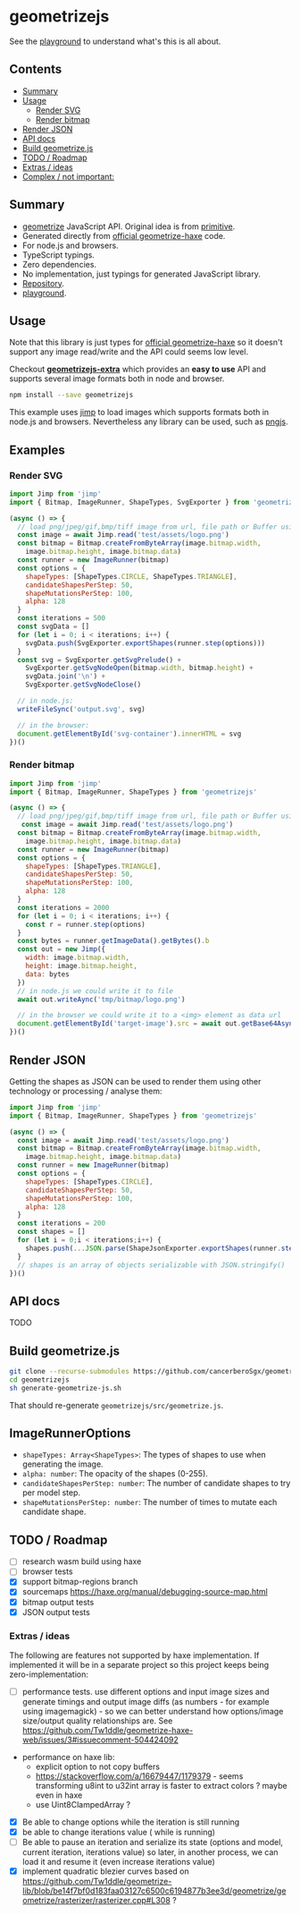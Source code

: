 # geometrizejs

See the [playground](https://cancerberosgx.github.io/demos/geometrizejs-playground/) to understand what's this is all about.

## Contents

<!-- toc -->

- [Summary](#summary)
- [Usage](#usage)
  * [Render SVG](#render-svg)
  * [Render bitmap](#render-bitmap)
- [Render JSON](#render-json)
- [API docs](#api-docs)
- [Build geometrize.js](#build-geometrizejs)
- [TODO / Roadmap](#todo--roadmap)
- [Extras / ideas](#extras--ideas)
- [Complex / not important:](#complex--not-important)

<!-- tocstop -->

## Summary

 * [geometrize](https://www.geometrize.co.uk/) JavaScript API. Original idea is from [primitive](https://github.com/fogleman/primitive).
 * Generated directly from [official geometrize-haxe](https://github.com/Tw1ddle/geometrize-haxe) code.
 * For node.js and browsers.
 * TypeScript typings.
 * Zero dependencies.
 * No implementation, just typings for generated JavaScript library.
 * [Repository](https://github.com/cancerberoSgx/geometrizejs).
 * [playground](https://cancerberosgx.github.io/demos/geometrizejs-playground/).
 
## Usage

Note that this library is just types for [official geometrize-haxe](https://github.com/Tw1ddle/geometrize-haxe) so it doesn't support any image read/write and the API could seems low level. 

Checkout **[geometrizejs-extra](https://github.com/cancerberoSgx/geometrizejs/tree/master/geometrizejs-extra)** which provides an **easy to use** API and supports several image formats both in node and browser. 

```sh
npm install --save geometrizejs
```

This example uses [jimp](TODO) to load images which supports formats both in node.js and browsers. Nevertheless any library can be used, such as [pngjs](TODO).

## Examples

### Render SVG

```js
import Jimp from 'jimp'
import { Bitmap, ImageRunner, ShapeTypes, SvgExporter } from 'geometrizejs'

(async () => {
  // load png/jpeg/gif,bmp/tiff image from url, file path or Buffer using jimp:
  const image = await Jimp.read('test/assets/logo.png')
  const bitmap = Bitmap.createFromByteArray(image.bitmap.width, 
    image.bitmap.height, image.bitmap.data)
  const runner = new ImageRunner(bitmap)
  const options = {
    shapeTypes: [ShapeTypes.CIRCLE, ShapeTypes.TRIANGLE],
    candidateShapesPerStep: 50,
    shapeMutationsPerStep: 100,
    alpha: 128
  }
  const iterations = 500
  const svgData = []
  for (let i = 0; i < iterations; i++) {
    svgData.push(SvgExporter.exportShapes(runner.step(options)))
  }
  const svg = SvgExporter.getSvgPrelude() + 
    SvgExporter.getSvgNodeOpen(bitmap.width, bitmap.height) + 
    svgData.join('\n') + 
    SvgExporter.getSvgNodeClose()

  // in node.js:
  writeFileSync('output.svg', svg)

  // in the browser:
  document.getElementById('svg-container').innerHTML = svg
})()
```

### Render bitmap

```js
import Jimp from 'jimp'
import { Bitmap, ImageRunner, ShapeTypes } from 'geometrizejs'

(async () => {
  // load png/jpeg/gif,bmp/tiff image from url, file path or Buffer using jimp:
   const image = await Jimp.read('test/assets/logo.png')
  const bitmap = Bitmap.createFromByteArray(image.bitmap.width, 
    image.bitmap.height, image.bitmap.data)
  const runner = new ImageRunner(bitmap)
  const options = {
    shapeTypes: [ShapeTypes.TRIANGLE],
    candidateShapesPerStep: 50,
    shapeMutationsPerStep: 100,
    alpha: 128
  }
  const iterations = 2000
  for (let i = 0; i < iterations; i++) {
    const r = runner.step(options)
  }
  const bytes = runner.getImageData().getBytes().b
  const out = new Jimp({ 
    width: image.bitmap.width, 
    height: image.bitmap.height,
    data: bytes
  })
  // in node.js we could write it to file
  await out.writeAync('tmp/bitmap/logo.png')

  // in the browser we could write it to a <img> element as data url
  document.getElementById('target-image').src = await out.getBase64Async()
})()
```

## Render JSON

Getting the shapes as JSON can be used to render them using other technology or processing / analyse them:

```js
import Jimp from 'jimp'
import { Bitmap, ImageRunner, ShapeTypes } from 'geometrizejs'

(async () => {
  const image = await Jimp.read('test/assets/logo.png')
  const bitmap = Bitmap.createFromByteArray(image.bitmap.width, 
    image.bitmap.height, image.bitmap.data)
  const runner = new ImageRunner(bitmap)
  const options = {
    shapeTypes: [ShapeTypes.CIRCLE],
    candidateShapesPerStep: 50,
    shapeMutationsPerStep: 100,
    alpha: 128
  }
  const iterations = 200
  const shapes = []
  for (let i = 0;i < iterations;i++) {
    shapes.push(...JSON.parse(ShapeJsonExporter.exportShapes(runner.step(options))))
  }
  // shapes is an array of objects serializable with JSON.stringify() 
})()
```

## API docs

TODO

## Build geometrize.js

```sh
git clone --recurse-submodules https://github.com/cancerberoSgx/geometrizejs.git
cd geometrizejs
sh generate-geometrize-js.sh
```

That should re-generate `geometrizejs/src/geometrize.js`.


## ImageRunnerOptions

 * `shapeTypes: Array<ShapeTypes>`: The types of shapes to use when generating the image.
 * `alpha: number`: The opacity of the shapes (0-255).
 * `candidateShapesPerStep: number`: The number of candidate shapes to try per model step.
 * `shapeMutationsPerStep: number`: The number of times to mutate each candidate shape.

## TODO / Roadmap
- [ ] research wasm build using haxe
- [ ] browser tests
- [x] support bitmap-regions branch
- [x] sourcemaps https://haxe.org/manual/debugging-source-map.html
- [x] bitmap output tests
- [x] JSON output tests
 
### Extras / ideas 

The following are features not supported by haxe implementation. If implemented it will be in a separate project so this project keeps being zero-implementation:
- [ ] performance tests. use different options and input image sizes and generate timings and output image diffs (as numbers - for example using imagemagick) - so we can better understand how options/image size/output quality relationships are. See https://github.com/Tw1ddle/geometrize-haxe-web/issues/3#issuecomment-504424092
- performance on haxe lib: 
  * explicit option to not copy buffers
  * https://stackoverflow.com/a/16679447/1179379 - seems transforming u8int to u32int array is faster to extract colors ? maybe even in haxe
  * use Uint8ClampedArray ? 
- [x] Be able to change options while the iteration is still running
- [x] be able to change iterations value ( while is running)
- [ ] Be able to pause an iteration and serialize its state (options and model, current iteration, iterations value) so later, in another process, we can load it and resume it (even increase iterations value)
- [x] implement quadratic blezier curves based on https://github.com/Tw1ddle/geometrize-lib/blob/be14f7bf0d183faa03127c6500c6194877b3ee3d/geometrize/geometrize/rasterizer/rasterizer.cpp#L308 ? 